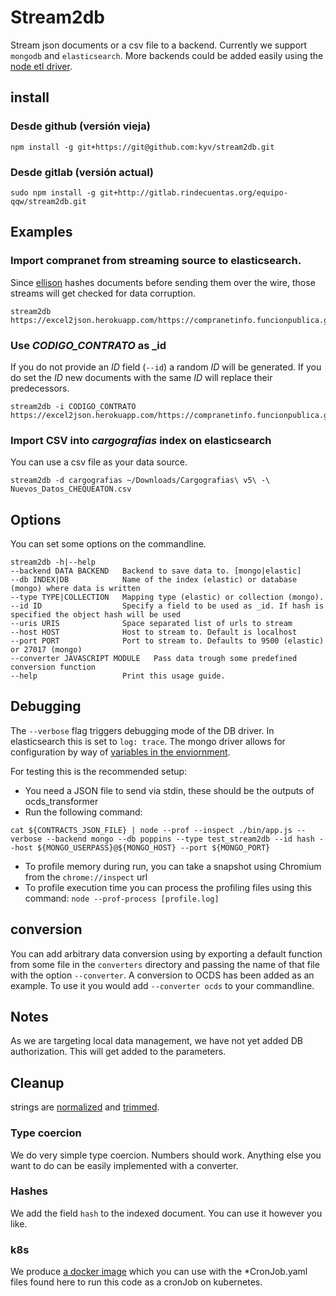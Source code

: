 # Stream2db

Stream json documents or a csv file to a backend.
Currently we support `mongodb` and `elasticsearch`. More
backends could be added easily using the [node etl driver](https://github.com/ZJONSSON/node-etl).

## install

### Desde github (versión vieja)
    npm install -g git+https://git@github.com:kyv/stream2db.git

### Desde gitlab (versión actual)
    sudo npm install -g git+http://gitlab.rindecuentas.org/equipo-qqw/stream2db.git

## Examples

### Import compranet from streaming source to elasticsearch.

Since [ellison](https://github.com/kyv/ellison) hashes documents before sending them over the wire, those streams will get checked for data corruption.

    stream2db https://excel2json.herokuapp.com/https://compranetinfo.funcionpublica.gob.mx/descargas/cnet/Contratos2013.zip

### Use *CODIGO_CONTRATO* as _id

If you do not provide an *ID* field (`--id`) a random *ID* will be generated. If you do set the *ID* new documents with the same *ID* will replace their predecessors.

    stream2db -i CODIGO_CONTRATO https://excel2json.herokuapp.com/https://compranetinfo.funcionpublica.gob.mx/descargas/cnet/Contratos2013.zip

### Import CSV into *cargografias* index on elasticsearch

You can use a csv file as your data source.

    stream2db -d cargografias ~/Downloads/Cargografias\ v5\ -\ Nuevos_Datos_CHEQUEATON.csv

## Options

You can set some options on the commandline.

    stream2db -h|--help
    --backend DATA BACKEND   Backend to save data to. [mongo|elastic]
    --db INDEX|DB            Name of the index (elastic) or database (mongo) where data is written
    --type TYPE|COLLECTION   Mapping type (elastic) or collection (mongo).
    --id ID                  Specify a field to be used as _id. If hash is specified the object hash will be used
    --uris URIS              Space separated list of urls to stream
    --host HOST              Host to stream to. Default is localhost
    --port PORT              Port to stream to. Defaults to 9500 (elastic) or 27017 (mongo)
    --converter JAVASCRIPT MODULE   Pass data trough some predefined conversion function
    --help                   Print this usage guide.

## Debugging

The `--verbose` flag triggers debugging mode of the DB driver. In elasticsearch this is set to `log: trace`. The mongo driver allows for configuration by way of [variables in the enviornment](https://automattic.github.io/monk/docs/Debugging.html).

For testing this is the recommended setup:
* You need a JSON file to send via stdin, these should be the outputs of ocds_transformer
* Run the following command:
```
cat ${CONTRACTS_JSON_FILE} | node --prof --inspect ./bin/app.js --verbose --backend mongo --db poppins --type test_stream2db --id hash --host ${MONGO_USERPASS}@${MONGO_HOST} --port ${MONGO_PORT}
```

* To profile memory during run, you can take a snapshot using Chromium from the `chrome://inspect` url
* To profile execution time you can process the profiling files using this command: `node --prof-process [profile.log]`

## conversion

You can add arbitrary data conversion using by exporting a default function from some file in the `converters` directory and passing the name of that file with the option `--converter`. A conversion to OCDS has been added as an example. To use it you would add `--converter ocds` to your commandline.

## Notes

As we are targeting local data management, we have not yet added DB authorization. This will get added to the parameters.

## Cleanup

strings are [normalized](https://www.npmjs.com/package/normalize-space) and [trimmed](https://developer.mozilla.org/en/docs/Web/JavaScript/Reference/Global_Objects/String/trim).

### Type coercion

We do very simple type coercion. Numbers should work. Anything else you want to do can be easily implemented with a converter.

### Hashes

We add the field `hash` to the indexed document. You can use it however you like.

### k8s

We produce [a docker image](https://hub.docker.com/r/poder/stream2db/) which you can use with the *CronJob.yaml files found here to run this code as a cronJob on kubernetes.
